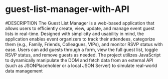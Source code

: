 # guest-list-manager-with-API
#DESCRIPTION
The Guest List Manager is a web-based application that allows users to efficiently create, view, update, and manage event guest lists in real-time. Designed with simplicity and usability in mind, the application enables event organizers to track their attendees, categorize them (e.g., Family, Friends, Colleagues, VIPs), and monitor RSVP status with ease. Users can add guests through a form, view the full guest list, toggle RSVP status, and remove guests as needed. The project utilizes JavaScript to dynamically manipulate the DOM and fetch data from an external API (such as JSONPlaceholder or a local JSON Server) to simulate real-world data management
